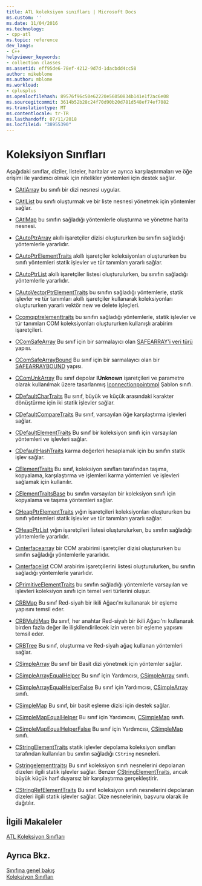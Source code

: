 ```yaml
---
title: ATL koleksiyon sınıfları | Microsoft Docs
ms.custom: ''
ms.date: 11/04/2016
ms.technology:
- cpp-atl
ms.topic: reference
dev_langs:
- C++
helpviewer_keywords:
- collection classes
ms.assetid: eff95de6-78ef-4212-9d7d-1dacbdd4cc58
author: mikeblome
ms.author: mblome
ms.workload:
- cplusplus
ms.openlocfilehash: 89576f96c50e62220e56050834b141e1f2ac6e08
ms.sourcegitcommit: 3614b52b28c24f70d90b20d781d548ef74ef7082
ms.translationtype: MT
ms.contentlocale: tr-TR
ms.lasthandoff: 07/11/2018
ms.locfileid: "38955390"
---
```

# <a name="collection-classes"></a>Koleksiyon Sınıfları
Aşağıdaki sınıflar, diziler, listeler, haritalar ve ayrıca karşılaştırmaları ve öğe erişimi ile yardımcı olmak için nitelikler yöntemleri için destek sağlar.  
  
-   [CAtlArray](../atl/reference/catlarray-class.md) bu sınıfı bir dizi nesnesi uygular.  
  
-   [CAtlList](../atl/reference/catllist-class.md) bu sınıfı oluşturmak ve bir liste nesnesi yönetmek için yöntemler sağlar.  
  
-   [CAtlMap](../atl/reference/catlmap-class.md) bu sınıfın sağladığı yöntemlerle oluşturma ve yönetme harita nesnesi.  
  
-   [CAutoPtrArray](../atl/reference/cautoptrarray-class.md) akıllı işaretçiler dizisi oluştururken bu sınıfın sağladığı yöntemlerle yararlıdır.  
  
-   [CAutoPtrElementTraits](../atl/reference/cautoptrelementtraits-class.md) akıllı işaretçiler koleksiyonları oluştururken bu sınıfı yöntemleri statik işlevler ve tür tanımları yararlı sağlar.  
  
-   [CAutoPtrList](../atl/reference/cautoptrlist-class.md) akıllı işaretçiler listesi oluşturulurken, bu sınıfın sağladığı yöntemlerle yararlıdır.  
  
-   [CAutoVectorPtrElementTraits](../atl/reference/cautovectorptrelementtraits-class.md) bu sınıfın sağladığı yöntemlerle, statik işlevler ve tür tanımları akıllı işaretçiler kullanarak koleksiyonları oluştururken yararlı vektör new ve delete işleçleri.  
  
-   [Ccomqıptrelementtraits](../atl/reference/ccomqiptrelementtraits-class.md) bu sınıfın sağladığı yöntemlerle, statik işlevler ve tür tanımları COM koleksiyonları oluştururken kullanışlı arabirim işaretçileri.  
  
-   [CComSafeArray](../atl/reference/ccomsafearray-class.md) Bu sınıf için bir sarmalayıcı olan [SAFEARRAY'i veri türü](/previous-versions/windows/desktop/api/oaidl/ns-oaidl-tagsafearray) yapısı.  
  
-   [CComSafeArrayBound](../atl/reference/ccomsafearraybound-class.md) Bu sınıf için bir sarmalayıcı olan bir [SAFEARRAYBOUND](/previous-versions/windows/desktop/api/oaidl/ns-oaidl-tagsafearraybound) yapısı.  
  
-   [CComUnkArray](../atl/reference/ccomunkarray-class.md) Bu sınıf depolar **IUnknown** işaretçileri ve parametre olarak kullanılmak üzere tasarlanmış [Iconnectionpointımpl](../atl/reference/iconnectionpointimpl-class.md) Şablon sınıfı.  
  
-   [CDefaultCharTraits](../atl/reference/cdefaultchartraits-class.md) Bu sınıf, büyük ve küçük arasındaki karakter dönüştürme için iki statik işlevler sağlar.  
  
-   [CDefaultCompareTraits](../atl/reference/cdefaultcomparetraits-class.md) Bu sınıf, varsayılan öğe karşılaştırma işlevleri sağlar.  
  
-   [CDefaultElementTraits](../atl/reference/cdefaultelementtraits-class.md) Bu sınıf bir koleksiyon sınıfı için varsayılan yöntemleri ve işlevleri sağlar.  
  
-   [CDefaultHashTraits](../atl/reference/cdefaulthashtraits-class.md) karma değerleri hesaplamak için bu sınıfın statik işlev sağlar.  
  
-   [CElementTraits](../atl/reference/celementtraits-class.md) Bu sınıf, koleksiyon sınıfları tarafından taşıma, kopyalama, karşılaştırma ve işlemleri karma yöntemleri ve işlevleri sağlamak için kullanılır.  
  
-   [CElementTraitsBase](../atl/reference/celementtraitsbase-class.md) bu sınıfın varsayılan bir koleksiyon sınıfı için kopyalama ve taşıma yöntemleri sağlar.  
  
-   [CHeapPtrElementTraits](../atl/reference/cheapptrelementtraits-class.md) yığın işaretçileri koleksiyonları oluştururken bu sınıfı yöntemleri statik işlevler ve tür tanımları yararlı sağlar.  
  
-   [CHeapPtrList](../atl/reference/cheapptrlist-class.md) yığın işaretçileri listesi oluşturulurken, bu sınıfın sağladığı yöntemlerle yararlıdır.  
  
-   [Cınterfacearray](../atl/reference/cinterfacearray-class.md) bir COM arabirimi işaretçiler dizisi oluştururken bu sınıfın sağladığı yöntemlerle yararlıdır.  
  
-   [Cınterfacelist](../atl/reference/cinterfacelist-class.md) COM arabirim işaretçilerini listesi oluşturulurken, bu sınıfın sağladığı yöntemlerle yararlıdır.  
  
-   [CPrimitiveElementTraits](../atl/reference/cprimitiveelementtraits-class.md) bu sınıfın sağladığı yöntemlerle varsayılan ve işlevleri koleksiyon sınıfı için temel veri türlerini oluşur.  
  
-   [CRBMap](../atl/reference/crbmap-class.md) Bu sınıf Red-siyah bir ikili Ağacı'nı kullanarak bir eşleme yapısını temsil eder.  
  
-   [CRBMultiMap](../atl/reference/crbmultimap-class.md) Bu sınıf, her anahtar Red-siyah bir ikili Ağacı'nı kullanarak birden fazla değer ile ilişkilendirilecek izin veren bir eşleme yapısını temsil eder.  
  
-   [CRBTree](../atl/reference/crbtree-class.md) Bu sınıf, oluşturma ve Red-siyah ağaç kullanan yöntemleri sağlar.  
  
-   [CSimpleArray](../atl/reference/csimplearray-class.md) Bu sınıf bir Basit dizi yönetmek için yöntemler sağlar.  
  
-   [CSimpleArrayEqualHelper](../atl/reference/csimplearrayequalhelper-class.md) Bu sınıf için Yardımcısı, [CSimpleArray](../atl/reference/csimplearray-class.md) sınıfı.  
  
-   [CSimpleArrayEqualHelperFalse](../atl/reference/csimplearrayequalhelperfalse-class.md) Bu sınıf için Yardımcısı, [CSimpleArray](../atl/reference/csimplearray-class.md) sınıfı.  
  
-   [CSimpleMap](../atl/reference/csimplemap-class.md) Bu sınıf, bir basit eşleme dizisi için destek sağlar.  
  
-   [CSimpleMapEqualHelper](../atl/reference/csimplemapequalhelper-class.md) Bu sınıf için Yardımcısı, [CSimpleMap](../atl/reference/csimplemap-class.md) sınıfı.  
  
-   [CSimpleMapEqualHelperFalse](../atl/reference/csimplemapequalhelperfalse-class.md) Bu sınıf için Yardımcısı, [CSimpleMap](../atl/reference/csimplemap-class.md) sınıfı.  
  
-   [CStringElementTraits](../atl/reference/cstringelementtraits-class.md) statik işlevler depolama koleksiyon sınıfları tarafından kullanılan bu sınıfın sağladığı `CString` nesneleri.  
  
-   [Cstringelementtraitsı](../atl/reference/cstringelementtraitsi-class.md) Bu sınıf koleksiyon sınıfı nesnelerini depolanan dizeleri ilgili statik işlevler sağlar. Benzer [CStringElementTraits](../atl/reference/cstringelementtraits-class.md), ancak büyük küçük harf duyarsız bir karşılaştırma gerçekleştirir.  
  
-   [CStringRefElementTraits](../atl/reference/cstringrefelementtraits-class.md) Bu sınıf koleksiyon sınıfı nesnelerini depolanan dizeleri ilgili statik işlevler sağlar. Dize nesnelerinin, başvuru olarak ile dağıtılır.  
  
## <a name="related-articles"></a>İlgili Makaleler  
 [ATL Koleksiyon Sınıfları](../atl/atl-collection-classes.md)  
  
## <a name="see-also"></a>Ayrıca Bkz.  
 [Sınıfına genel bakış](../atl/atl-class-overview.md)   
 [Koleksiyon Sınıfları](../atl/atl-collection-classes.md)

